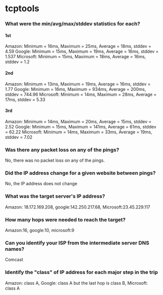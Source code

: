 # tcptools

### What were the min/avg/max/stddev statistics for each?
#### 1st
Amazon: Minimum = 16ms, Maximum = 25ms, Average = 18ms, stddev = 4.59
Google: Minimum = 15ms, Maximum = 19ms, Average = 16ms, stddev = 1.537
Microsoft: Minimum = 15ms, Maximum = 18ms, Average = 16ms, stddev = 1.2
#### 2nd
Amazon: Minimum = 13ms, Maximum = 19ms, Average = 16ms, stddev = 1.77
Google: Minimum = 16ms, Maximum = 934ms, Average = 200ms, stddev = 744.96
Microsoft: Minimum = 14ms, Maximum = 28ms, Average = 17ms, stddev = 5.33
#### 3rd
Amazon: Minimum = 14ms, Maximum = 20ms, Average = 15ms, stddev = 2.52
Google: Minimum = 15ms, Maximum = 141ms, Average = 61ms, stddev = 62.22
Microsoft: Minimum = 14ms, Maximum = 33ms, Average = 19ms, stddev = 7.02

### Was there any packet loss on any of the pings?
No, there was no packet loss on any of the pings. 
### Did the IP address change for a given website between pings?
No, the IP address does not change


### What was the target server's IP address?
Amazon: 18.172.169.208, google:142.250.217.68, Microsoft:23.45.229.117
### How many hops were needed to reach the target?
Amazon:16, google:10, microsoft:9
### Can you identify your ISP from the intermediate server DNS names?
Comcast
### Identify the "class" of IP address for each major step in the trip
Amazon: class A,  Google: class A but the last hop is class B,  Microsoft: class A
